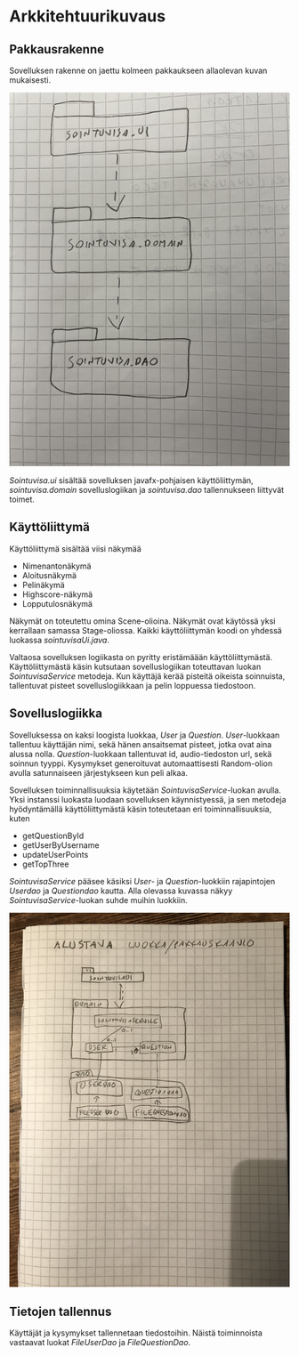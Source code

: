 # Arkkitehtuurikuvaus

## Pakkausrakenne
Sovelluksen rakenne on jaettu kolmeen pakkaukseen allaolevan kuvan mukaisesti.

<img src="https://github.com/AnttiHal/ot-harjoitustyo/blob/master/Sointuvisa/dokumentaatio/images/pakkausrakenne.png">

_Sointuvisa.ui_ sisältää sovelluksen javafx-pohjaisen käyttöliittymän, _sointuvisa.domain_ sovelluslogiikan ja _sointuvisa.dao_ tallennukseen liittyvät toimet.


## Käyttöliittymä

Käyttöliittymä sisältää viisi näkymää
- Nimenantonäkymä
- Aloitusnäkymä
- Pelinäkymä
- Highscore-näkymä
- Lopputulosnäkymä

Näkymät on toteutettu omina Scene-olioina. Näkymät ovat käytössä yksi kerrallaan samassa Stage-oliossa. Kaikki käyttöliittymän koodi on yhdessä luokassa _sointuvisaUi.java_.

Valtaosa sovelluksen logiikasta on pyritty eristämäään käyttöliittymästä. Käyttöliittymästä käsin kutsutaan sovelluslogiikan toteuttavan luokan _SointuvisaService_ metodeja.
Kun käyttäjä kerää pisteitä oikeista soinnuista, tallentuvat pisteet sovelluslogiikkaan ja pelin loppuessa tiedostoon.

## Sovelluslogiikka

Sovelluksessa on kaksi loogista luokkaa, _User_ ja _Question_. _User_-luokkaan tallentuu käyttäjän nimi, sekä hänen ansaitsemat pisteet, jotka ovat aina alussa nolla. _Question_-luokkaan tallentuvat id, audio-tiedoston url, sekä soinnun tyyppi. Kysymykset generoituvat automaattisesti Random-olion avulla satunnaiseen järjestykseen kun peli alkaa.

Sovelluksen toiminnallisuuksia käytetään _SointuvisaService_-luokan avulla. Yksi instanssi luokasta luodaan sovelluksen käynnistyessä, ja sen metodeja hyödyntämällä käyttöliittymästä käsin toteutetaan eri toiminnallisuuksia, kuten
- getQuestionById
- getUserByUsername
- updateUserPoints
- getTopThree

_SointuvisaService_ pääsee käsiksi _User_- ja _Question_-luokkiin rajapintojen _Userdao_ ja _Questiondao_ kautta. Alla olevassa kuvassa näkyy _SointuvisaService_-luokan suhde muihin luokkiin.


<img src="https://github.com/AnttiHal/ot-harjoitustyo/blob/master/Sointuvisa/dokumentaatio/images/arkkitehtuuri.png">

## Tietojen tallennus

Käyttäjät ja kysymykset tallennetaan tiedostoihin. Näistä toiminnoista vastaavat luokat _FileUserDao_ ja _FileQuestionDao_.
